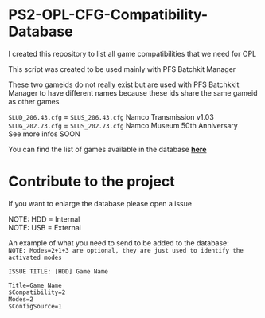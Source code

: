 # PS2-OPL-CFG-Compatibility-Database


I created this repository to list all game compatibilities that we need for OPL

This script was created to be used mainly with PFS Batchkit Manager

These two gameids do not really exist but are used with PFS Batchkkit Manager to have different names 
because these ids share the same gameid as other games

`SLUD_206.43.cfg` = `SLUS_206.43.cfg` Namco Transmission v1.03 <br/>
`SLUG_202.73.cfg` = `SLUS_202.73.cfg` Namco Museum 50th Anniversary <br/>
See more infos SOON

You can find the list of games available in the database [__here__](https://github.com/GDX-X/PS2-OPL-CFG-Compatibility-Database/blob/main/Games_List.txt)

# Contribute to the project 

If you want to enlarge the database please open a issue 

NOTE: HDD = Internal\
NOTE: USB = External

An example of what you need to send to be added to the database:\
`NOTE: Modes=2+1+3 are optional, they are just used to identify the activated modes`

`ISSUE TITLE: [HDD] Game Name`
```
Title=Game Name
$Compatibility=2
Modes=2
$ConfigSource=1
```
